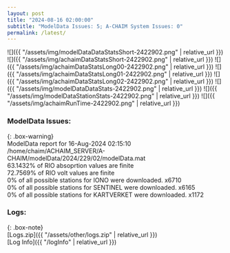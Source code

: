 ```yaml
---
layout: post
title: "2024-08-16 02:00:00"
subtitle: "ModelData Issues: 5; A-CHAIM System Issues: 0"
permalink: /latest/
---
```


![]({{ "/assets/img/modelDataDataStatsShort-2422902.png" | relative_url }})
![]({{ "/assets/img/achaimDataStatsShort-2422902.png" | relative_url }})
![]({{ "/assets/img/achaimDataStatsLong00-2422902.png" | relative_url }})
![]({{ "/assets/img/achaimDataStatsLong01-2422902.png" | relative_url }})
![]({{ "/assets/img/achaimDataStatsLong02-2422902.png" | relative_url }})
![]({{ "/assets/img/modelDataDataStats-2422902.png" | relative_url }})
![]({{ "/assets/img/modelDataStationStats-2422902.png" | relative_url }})
![]({{ "/assets/img/achaimRunTime-2422902.png" | relative_url }})


### ModelData Issues:  
  
{: .box-warning}  
 ModelData report for 16-Aug-2024 02:15:10   
 /home/chaim/ACHAIM_SERVER/A-CHAIM/modelData/2024/229/02/modelData.mat   
 63.1432% of RIO absoprtion values are finite   
 72.7569% of RIO volt values are finite   
 0% of all possible stations for IONO were downloaded. x6710   
 0% of all possible stations for SENTINEL were downloaded. x6165   
 0% of all possible stations for KARTVERKET were downloaded. x1172   
  


### Logs:  
  
{: .box-note}  
[Logs.zip]({{ "/assets/other/logs.zip" | relative_url }})  
[Log Info]({{ "/logInfo" | relative_url }})  
